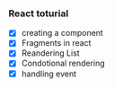### React toturial

- [x] creating a component
- [x] Fragments in react
- [x] Reandering List
- [x] Condotional rendering
- [x] handling event
